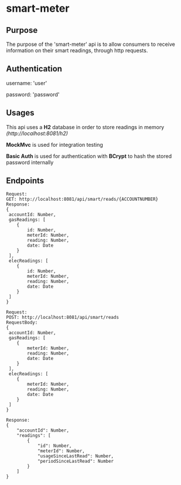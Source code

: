 # smart-meter

## Purpose
The purpose of the 'smart-meter' api is to allow consumers to receive
information on their smart readings, through http requests.

## Authentication
username: 'user'

password: 'password'


## Usages
This api uses a **H2** database in order to store readings in memory
*(http://localhost:8081/h2)*

**MockMvc** is used for integration testing

**Basic Auth** is used for authentication with **BCrypt** to hash the stored password internally


## Endpoints
```
Request:
GET: http://localhost:8081/api/smart/reads/{ACCOUNTNUMBER}
Response:
{
 accountId: Number,
 gasReadings: [
    {
        id: Number,
        meterId: Number,
        reading: Number,
        date: Date
    }
 ],
 elecReadings: [
    {
        id: Number,
        meterId: Number,
        reading: Number,
        date: Date
    }
 ]
}

Request:
POST: http://localhost:8081/api/smart/reads
RequestBody:
{
 accountId: Number,
 gasReadings: [
    {
        meterId: Number,
        reading: Number,
        date: Date
    }
 ],
 elecReadings: [
    {
        meterId: Number,
        reading: Number,
        date: Date
    }
 ]
}

Response:
{
    "accountId": Number,
    "readings": [
        {
            "id": Number,
            "meterId": Number,
            "usageSinceLastRead": Number,
            "periodSinceLastRead": Number
        }
    ]
}
```